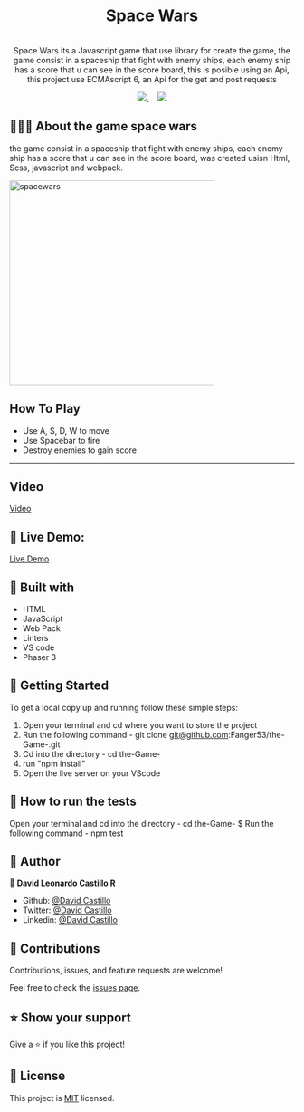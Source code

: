 <h1 align="center">Space Wars </h1>

<p align="center">
  
  <br>
   Space Wars its a Javascript game that use library for create the game, the game consist in a spaceship that fight with enemy ships, each enemy ship has a score that u can see in the score board, this is posible using an Api, this project use ECMAscript 6, an Api for the get and post requests 
</p>

<p align="center">
  <a href="https://github.com/Fanger53/toDo-List/issues">
    <img src="https://img.shields.io/badge/REPORT%20A%20BUG-purple?style=for-the-badge">
  </a>
   ‎ ‎ ‎ ‎
  <a href="https://github.com/Fanger53/toDo-List">
    <img src="https://img.shields.io/badge/Request%20a%20feature-purple?style=for-the-badge">
  </a>
</p>



## 👩🏼‍💻 About the game space wars

the game consist in a spaceship that fight with enemy ships, each enemy ship has a score that u can see in the score board, was created usisn Html, Scss, javascript and webpack.


<img width="362" alt="spacewars" src="https://user-images.githubusercontent.com/31552010/126503079-ca798f35-ddec-47ea-9cb3-5fef5d4b8a63.png">

## How To Play

- Use A, S, D, W to move
- Use Spacebar to fire
- Destroy enemies to gain score

<hr>

## Video

[Video](https://www.loom.com/share/77c3d67401184d8abdf72b7ab7b9787b)


## 🔴 Live Demo:

[Live Demo](https://raw.githack.com/Fanger53/the-Game-/game/dist/index.html)

## 🔧 Built with

- HTML
- JavaScript
- Web Pack 
- Linters
- VS code
- Phaser 3




## 🤖 Getting Started

To get a local copy up and running follow these simple steps:

1. Open your terminal and cd where you want to store the project
2. Run the following command - git clone git@github.com:Fanger53/the-Game-.git
3. Cd into the directory - cd the-Game-
4. run "npm install"
5. Open the live server on your VScode

## :mechanical_arm: How to run the tests
Open your terminal and cd into the directory - cd the-Game- $
Run the following command - npm test


## 👥 Author

👤 **David Leonardo Castillo R**

- Github: [@David Castillo](https://github.com/Fanger53)
- Twitter: [@David Castillo](https://twitter.com/DavidLe97005129)
- Linkedin: [@David Castillo](https://www.linkedin.com/in/david-castillo-61ba10b8/)



## 🤝 Contributions

Contributions, issues, and feature requests are welcome!

Feel free to check the [issues page](https://github.com/Fanger53/restaurant-webpack/issues).


## ⭐ Show your support

Give a ⭐️ if you like this project!


## 📝 License

This project is [MIT](https://opensource.org/licenses/MIT) licensed.

